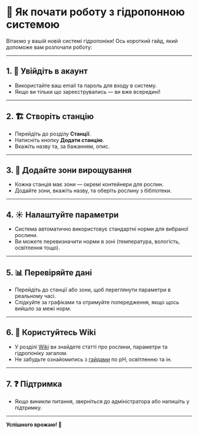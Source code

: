 # 🚀 Як почати роботу з гідропонною системою

Вітаємо у вашій новій системі гідропоніки! Ось короткий гайд, який допоможе вам розпочати роботу:

---

## 1. 🔐 Увійдіть в акаунт

- Використайте ваш email та пароль для входу в систему.
- Якщо ви тільки що зареєструвались — ви вже всередині!

---

## 2. 🏗️ Створіть станцію

- Перейдіть до розділу **Станції**.
- Натисніть кнопку **Додати станцію**.
- Вкажіть назву та, за бажанням, опис.

---

## 3. 🌱 Додайте зони вирощування

- Кожна станція має зони — окремі контейнери для рослин.
- Додайте зони, вкажіть назву, та оберіть рослину з бібліотеки.

---

## 4. ☀️ Налаштуйте параметри

- Система автоматично використовує стандартні норми для вибраної рослини.
- Ви можете перевизначити норми в зоні (температура, вологість, освітлення тощо).

---

## 5. 📊 Перевіряйте дані

- Перейдіть до станції або зони, щоб переглянути параметри в реальному часі.
- Слідкуйте за графіками та отримуйте попередження, якщо щось вийшло за межі норм.

---

## 6. 🧠 Користуйтесь Wiki

- У розділі [Wiki](/wiki) ви знайдете статті про рослини, параметри та гідропоніку загалом.
- Не забудьте ознайомитись з [гайдами](/wiki/guides) по pH, освітленню та ін.

---

## 7. ❓ Підтримка

- Якщо виникли питання, зверніться до адміністратора або напишіть у підтримку.

---

**Успішного врожаю! 🌿**
